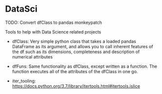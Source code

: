 # DataSci

TODO:  Convert dfClass to pandas monkeypatch

Tools to help with Data Science related projects

* dfClass: Very simple python class that takes a loaded pandas DataFrame as its argument, and allows you to call inherent features of the df such as its dimensions, completeness and description of numerical attributes

* dfFuns: Same functionality as dfClass, except written as a function.  The function executes all of the attributes of the dfClass in one go.

* iter_tooling: https://docs.python.org/3.7/library/itertools.html#itertools.islice
